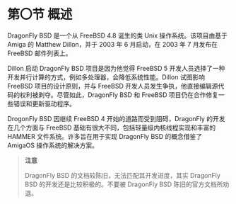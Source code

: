 # 第〇节 概述

DragonFly BSD 是一个从 FreeBSD 4.8 诞生的类 Unix 操作系统。该项目由基于 Amiga 的 Matthew Dillon，并于 2003 年 6 月启动，在 2003 年 7 月发布在 FreeBSD 邮件列表上。

Dillon 启动 DragonFly BSD 项目是因为他觉得 FreeBSD 5 开发人员选择了一种开发并行计算的方式，例如多处理器，会降低系统性能。Dillon 试图影响 FreeBSD 项目的设计原则，并与 FreeBSD 开发人员发生争执，他直接编辑源代码的权利被剥夺。尽管如此，DragonFly BSD 和 FreeBSD 项目仍在合作修复一些错误和更新驱动程序。

DrogonFly BSD 因继续 FreeBSD 4 开始的道路而受到阻碍，DragonFly 的开发在几个方面与 FreeBSD 基础有很大不同，包括轻量级内核线程实现和丰富的 HAMMER 文件系统。许多旨在用于实现 DragonFly BSD 的概念借鉴了 AmigaOS 操作系统的解决方案。

> **注意**
>
>DragonFly BSD 的文档较陈旧，无法匹配其开发进度，其实 DragonFly BSD 的开发还是比较积极的。不要被 DragonFly BSD 陈旧的官方文档所劝退。

